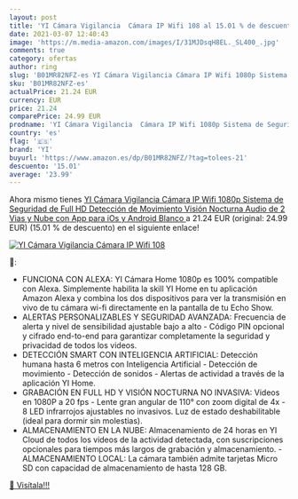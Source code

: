 ```yaml
---
layout: post
title: 'YI Cámara Vigilancia  Cámara IP Wifi 108 al 15.01 % de descuento'
date: 2021-03-07 12:40:43
image: 'https://m.media-amazon.com/images/I/31MJDsqH8EL._SL400_.jpg'
comments: true
category: ofertas
author: ring
slug: 'B01MR82NFZ-es YI Cámara Vigilancia Cámara IP Wifi 1080p Sistema de...'
sku: 'B01MR82NFZ-es'
actualPrice: 21.24 EUR
currency: EUR
price: 21.24
comparePrice: 24.99 EUR
prodname: 'YI Cámara Vigilancia  Cámara IP Wifi 1080p Sistema de Seguridad de Full HD  Detección de Movimiento  Visión Nocturna  Audio de 2 Vias y Nube con App para iOs y Android  Blanco '
country: 'es'
flag: '🇪🇸'
brand: 'YI'
buyurl: 'https://www.amazon.es/dp/B01MR82NFZ/?tag=tolees-21'
descuento: '15.01'
average: '23.99'
---
```


Ahora mismo tienes [YI Cámara Vigilancia  Cámara IP Wifi 1080p Sistema de Seguridad de Full HD  Detección de Movimiento  Visión Nocturna  Audio de 2 Vias y Nube con App para iOs y Android  Blanco ](https://www.amazon.es/dp/B01MR82NFZ/?tag=tolees-21) a 21.24 EUR (original: 24.99 EUR) (15.01 %  de descuento) en el siguiente enlace!

[![YI Cámara Vigilancia  Cámara IP Wifi 108](https://m.media-amazon.com/images/I/31MJDsqH8EL._SL400_.jpg)](https://www.amazon.es/dp/B01MR82NFZ/?tag=tolees-21)

🔎:

- FUNCIONA CON ALEXA: YI Cámara Home 1080p es 100% compatible con Alexa. Simplemente habilita la skill YI Home en tu aplicación Amazon Alexa y combina los dos dispositivos para ver la transmisión en vivo de tu cámara wi-fi directamente en la pantalla de tu Echo Show.
- ALERTAS PERSONALIZABLES Y SEGURIDAD AVANZADA: Frecuencia de alerta y nivel de sensibilidad ajustable bajo a alto - Código PIN opcional y cifrado end-to-end para garantizar completamente la seguridad y privacidad de todos los videos.
- DETECCIÓN SMART CON INTELIGENCIA ARTIFICIAL: Detección humana hasta 6 metros con Inteligencia Artificial - Detección de movimiento - Detección de sonidos - Alertas de actividad a través de la aplicación YI Home.
- GRABACIÓN EN FULL HD Y VISIÓN NOCTURNA NO INVASIVA: Videos en 1080P a 20 fps - Lente gran angular de 110° con zoom digital de 4x - 8 LED infrarrojos ajustables no invasivos. Luz de estado deshabilitable (ideal para dormir sin molestias).
- ALMACENAMIENTO EN LA NUBE: Almacenamiento de 24 horas en YI Cloud de todos los videos de la actividad detectada, con suscripciones opcionales para tiempos más largos de grabación y almacenamiento. - ALMACENAMIENTO LOCAL: La cámara también admite tarjetas Micro SD con capacidad de almacenamiento de hasta 128 GB.

[🛒 Visítala!!!](https://www.amazon.es/dp/B01MR82NFZ/?tag=tolees-21)
